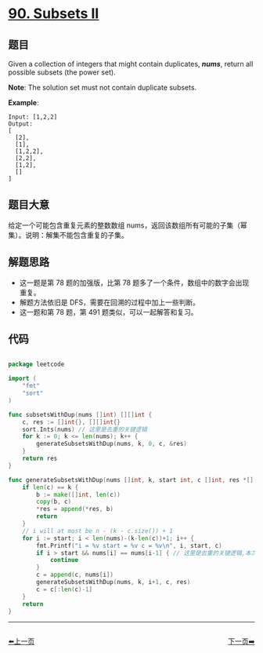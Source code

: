 # [90. Subsets II](https://leetcode.com/problems/subsets-ii/)


## 题目

Given a collection of integers that might contain duplicates, ***nums***, return all possible subsets (the power set).

**Note**: The solution set must not contain duplicate subsets.

**Example**:

    Input: [1,2,2]
    Output:
    [
      [2],
      [1],
      [1,2,2],
      [2,2],
      [1,2],
      []
    ]

## 题目大意

给定一个可能包含重复元素的整数数组 nums，返回该数组所有可能的子集（幂集）。说明：解集不能包含重复的子集。


## 解题思路

- 这一题是第 78 题的加强版，比第 78 题多了一个条件，数组中的数字会出现重复。
- 解题方法依旧是 DFS，需要在回溯的过程中加上一些判断。
- 这一题和第 78 题，第 491 题类似，可以一起解答和复习。



## 代码

```go

package leetcode

import (
	"fmt"
	"sort"
)

func subsetsWithDup(nums []int) [][]int {
	c, res := []int{}, [][]int{}
	sort.Ints(nums) // 这里是去重的关键逻辑
	for k := 0; k <= len(nums); k++ {
		generateSubsetsWithDup(nums, k, 0, c, &res)
	}
	return res
}

func generateSubsetsWithDup(nums []int, k, start int, c []int, res *[][]int) {
	if len(c) == k {
		b := make([]int, len(c))
		copy(b, c)
		*res = append(*res, b)
		return
	}
	// i will at most be n - (k - c.size()) + 1
	for i := start; i < len(nums)-(k-len(c))+1; i++ {
		fmt.Printf("i = %v start = %v c = %v\n", i, start, c)
		if i > start && nums[i] == nums[i-1] { // 这里是去重的关键逻辑,本次不取重复数字，下次循环可能会取重复数字
			continue
		}
		c = append(c, nums[i])
		generateSubsetsWithDup(nums, k, i+1, c, res)
		c = c[:len(c)-1]
	}
	return
}

```


----------------------------------------------
<div style="display: flex;justify-content: space-between;align-items: center;">
<p><a href="https://books.halfrost.com/leetcode/ChapterFour/0089.Gray-Code/">⬅️上一页</a></p>
<p><a href="https://books.halfrost.com/leetcode/ChapterFour/0091.Decode-Ways/">下一页➡️</a></p>
</div>
